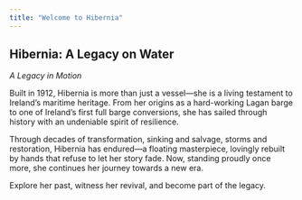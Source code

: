 ```yaml
---
title: "Welcome to Hibernia"
---
```



## Hibernia: A Legacy on Water
*A Legacy in Motion*

Built in 1912, Hibernia is more than just a vessel—she is a living testament to Ireland’s maritime heritage. From her origins as a hard-working Lagan barge to one of Ireland’s first full barge conversions, she has sailed through history with an undeniable spirit of resilience.

Through decades of transformation, sinking and salvage, storms and restoration, Hibernia has endured—a floating masterpiece, lovingly rebuilt by hands that refuse to let her story fade. Now, standing proudly once more, she continues her journey towards a new era.

Explore her past, witness her revival, and become part of the legacy.